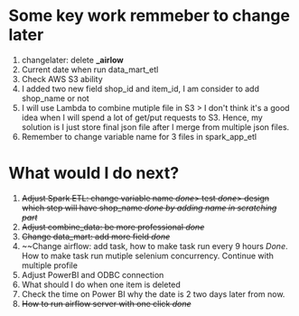 # Some key work remmeber to change later
1. changelater: delete **_airlow**
2. Current date when run data_mart_etl
3. Check AWS S3 ability
4. I added two new field shop_id and item_id, I am consider to add shop_name or not
5. I will use Lambda to combine mutiple file in S3 > I don't think it's a good idea when I will spend a lot of get/put requests to S3. Hence, my solution is I just store final json file after I merge from multiple json files.
6. Remember to change variable name for 3 files in spark_app_etl 

# What would I do next?
1. ~~Adjust Spark ETL: change variable name *done*> test *done*> design which step will have shop_name *done by adding name in scratching part*~~
2. ~~Adjust combine_data: be more professional *done*~~
3. ~~Change data_mart: add more field *done*~~
4. ~~Change airflow: add task, how to make task run every 9 hours *Done*. How to make task run mutiple selenium concurrency. Continue with multiple profile
5. Adjust PowerBI and ODBC connection
6. What should I do when one item is deleted
7. Check the time on Power BI why the date is 2 two days later from now.
8. ~~How to run airflow server with one click *done*~~